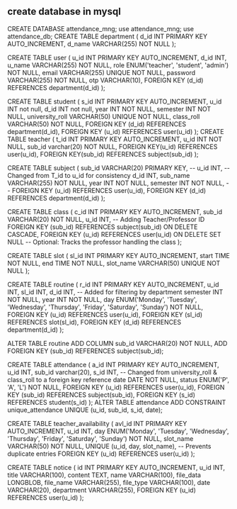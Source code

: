 ## create database in mysql


CREATE DATABASE attendance_mng;
use attendance_mng;
use attendance_db;
CREATE TABLE department (
    d_id INT PRIMARY KEY AUTO_INCREMENT,
    d_name VARCHAR(255) NOT NULL
);

CREATE TABLE user (
    u_id INT PRIMARY KEY AUTO_INCREMENT,
    d_id INT,
    u_name VARCHAR(255) NOT NULL,
    role ENUM('teacher', 'student', 'admin') NOT NULL,
    email VARCHAR(255) UNIQUE NOT NULL,
    password VARCHAR(255) NOT NULL,
    otp VARCHAR(10),
    FOREIGN KEY (d_id) REFERENCES department(d_id)
);


CREATE TABLE student (
    s_id INT PRIMARY KEY AUTO_INCREMENT,
    u_id INT not null,
    d_id INT not null,
    year INT NOT NULL,
    semester INT NOT NULL,
    university_roll VARCHAR(50) UNIQUE NOT NULL,
    class_roll VARCHAR(50) NOT NULL,
    FOREIGN KEY (d_id) REFERENCES department(d_id),
    FOREIGN KEY (u_id) REFERENCES user(u_id)
);
CREATE TABLE teacher (
t_id INT PRIMARY KEY AUTO_INCREMENT,
u_id INT NOT NULL,
sub_id varchar(20) NOT NULL,
FOREIGN KEY(u_id) REFERENCES user(u_id),
FOREIGN KEY(sub_id) REFERENCES subject(sub_id)
);



CREATE TABLE subject (
    sub_id VARCHAR(20) PRIMARY KEY,
    -- u_id INT,  -- Changed from T_id to u_id for consistency
    d_id INT,
    sub_name VARCHAR(255) NOT NULL,
    year INT NOT NULL,
    semester INT NOT NULL,
    -- FOREIGN KEY (u_id) REFERENCES user(u_id),
    FOREIGN KEY (d_id) REFERENCES department(d_id)
);

CREATE TABLE class (
    c_id INT PRIMARY KEY AUTO_INCREMENT,
    sub_id VARCHAR(20) NOT NULL,
    u_id INT,  -- Adding Teacher/Professor ID
    FOREIGN KEY (sub_id) REFERENCES subject(sub_id) ON DELETE CASCADE,
    FOREIGN KEY (u_id) REFERENCES user(u_id) ON DELETE SET NULL  -- Optional: Tracks the professor handling the class
);



CREATE TABLE slot (
    sl_id INT PRIMARY KEY AUTO_INCREMENT,
    start TIME NOT NULL,
    end TIME NOT NULL,
    slot_name VARCHAR(50) UNIQUE NOT NULL
);

CREATE TABLE routine (
    r_id INT PRIMARY KEY AUTO_INCREMENT,
    u_id INT,
    sl_id INT,
    d_id INT,  -- Added for filtering by department
    semester INT NOT NULL,
    year INT NOT NULL,
    day ENUM('Monday', 'Tuesday', 'Wednesday', 'Thursday', 'Friday', 'Saturday', 'Sunday') NOT NULL,
    FOREIGN KEY (u_id) REFERENCES user(u_id),
    FOREIGN KEY (sl_id) REFERENCES slot(sl_id),
    FOREIGN KEY (d_id) REFERENCES department(d_id)
);

ALTER TABLE routine
ADD COLUMN sub_id VARCHAR(20) NOT NULL,
ADD FOREIGN KEY (sub_id) REFERENCES subject(sub_id);



CREATE TABLE attendance (
    a_id INT PRIMARY KEY AUTO_INCREMENT,
    u_id INT,
    sub_id varchar(20),
    s_id INT,  -- Changed from university_roll & class_roll to a foreign key reference
    date DATE NOT NULL,
    status ENUM('P', 'A', 'L') NOT NULL,
    FOREIGN KEY (u_id) REFERENCES user(u_id),
    FOREIGN KEY (sub_id) REFERENCES subject(sub_id),
    FOREIGN KEY (s_id) REFERENCES student(s_id)
);
ALTER TABLE attendance ADD CONSTRAINT unique_attendance UNIQUE (u_id, sub_id, s_id, date);



CREATE TABLE teacher_availability (
    avl_id INT PRIMARY KEY AUTO_INCREMENT,
    u_id INT,
    day ENUM('Monday', 'Tuesday', 'Wednesday', 'Thursday', 'Friday', 'Saturday', 'Sunday') NOT NULL,
    slot_name VARCHAR(50) NOT NULL,
    UNIQUE (u_id, day, slot_name),  -- Prevents duplicate entries
    FOREIGN KEY (u_id) REFERENCES user(u_id)
);

CREATE TABLE notice (
    id INT PRIMARY KEY AUTO_INCREMENT,
    u_id INT,
    title VARCHAR(100),
    content TEXT,
    name VARCHAR(100),
    file_data LONGBLOB,
    file_name VARCHAR(255),
    file_type VARCHAR(100),
    date VARCHAR(20),
    department VARCHAR(255),
    FOREIGN KEY (u_id) REFERENCES user(u_id)
);




